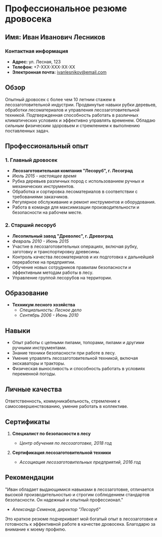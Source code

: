 # Профессиональное резюме дровосека

## Имя: Иван Иванович Лесников

### Контактная информация
- **Адрес:** ул. Лесная, 123
- **Телефон:** +7-XXX-XXX-XX-XX
- **Электронная почта:** ivanlesnikov@email.com

## Обзор
Опытный дровосек с более чем 10 летним стажем в лесозаготовительной индустрии. Продвинутые навыки рубки деревьев, обработки лесоматериалов и управления лесозаготовительной техникой. Подтвержденная способность работать в различных климатических условиях и эффективно управлять временем. Обладаю сильным физическим здоровьем и стремлением к выполнению поставленных задач.

## Профессиональный опыт

### 1. Главный дровосек
   - **Лесозаготовительная компания "Лесоруб", г. Лесоград**
   - *Июль 2015 - настоящее время*
   - Рубка деревьев различных пород с использованием ручных и механических инструментов.
   - Обработка и сортировка лесоматериалов в соответствии с требованиями заказчиков.
   - Регулярное обслуживание и ремонт инструментов и оборудования.
   - Работа в команде для максимизации производительности и безопасности на рабочем месте.

### 2. Старший лесоруб
   - **Лесопильный завод "Древолес", г. Древоград**
   - *Февраль 2010 - Июнь 2015*
   - Участие в лесозаготовительных операциях, включая рубку, заготовку и транспортировку древесины.
   - Контроль качества лесоматериалов и их подготовка к дальнейшей переработке на предприятии.
   - Обучение новых сотрудников правилам безопасности и эффективным методам работы в лесу.
   - Управление группой лесорубов на территории.

## Образование

- **Техникум лесного хозяйства**
  - *Специальность: Лесное дело*
  - *Сентябрь 2006 - Июнь 2010*

## Навыки

- Опыт работы с цепными пилами, топорами, пилами и другими ручными инструментами.
- Знание техники безопасности при работе в лесу.
- Умение управлять лесозаготовительной техникой, включая экскаваторы и тракторы.
- Физическая выносливость и способность работать в условиях переменной погоды.

## Личные качества

Ответственность, коммуникабельность, стремление к самосовершенствованию, умение работать в коллективе.

## Сертификаты

1. **Специалист по безопасности в лесу**
   - *Центр обучения по лесозаготовке, 2018 год*

2. **Сертификация лесозаготовительной техники**
   - *Ассоциация лесозаготовительных предприятий, 2016 год*

## Рекомендации

"Иван обладает выдающимися навыками в лесозаготовке, отличается высокой производительностью и строгим соблюдением стандартов безопасности. Он надежный и опытный профессионал."
- *Александр Семенов, директор "Лесоруб"*

Это краткое резюме подчеркивает мой богатый опыт в лесозаготовке и готовность к эффективной работе в качестве дровосека. Благодарю за внимание к моему профилю.